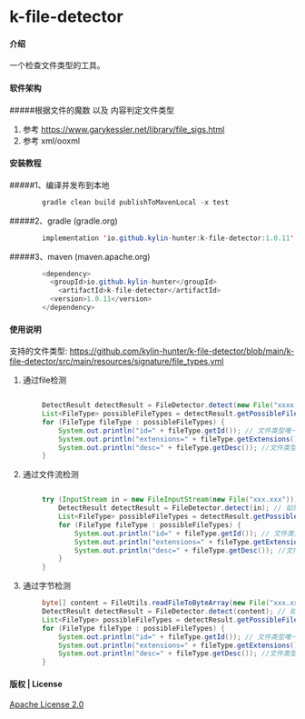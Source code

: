 # k-file-detector

#### 介绍

一个检查文件类型的工具。

#### 软件架构

#####根据文件的魔数 以及 内容判定文件类型  
1. 参考 https://www.garykessler.net/library/file_sigs.html
2. 参考 xml/ooxml 


#### 安装教程
#####1、编译并发布到本地

```java
        gradle clean build publishToMavenLocal -x test
```
#####2、gradle (gradle.org)
```java
        implementation 'io.github.kylin-hunter:k-file-detector:1.0.11'
```
#####3、maven (maven.apache.org)
```java
        <dependency>
          <groupId>io.github.kylin-hunter</groupId>
            <artifactId>k-file-detector</artifactId>
          <version>1.0.11</version>
        </dependency>
```


#### 使用说明
支持的文件类型:
https://github.com/kylin-hunter/k-file-detector/blob/main/k-file-detector/src/main/resources/signature/file_types.yml
1. 通过file检测
```java

        DetectResult detectResult = FileDetector.detect(new File("xxxx.xxx"));  //通过file检测
        List<FileType> possibleFileTypes = detectResult.getPossibleFileTypes();
        for (FileType fileType : possibleFileTypes) {
            System.out.println("id=" + fileType.getId()); // 文件类型唯一编号
            System.out.println("extensions=" + fileType.getExtensions()); // 文件类型对应的扩展名，可能是空
            System.out.println("desc=" + fileType.getDesc()); //文件类型描述
        }
```

2. 通过文件流检测
```java

        try (InputStream in = new FileInputStream(new File("xxx.xxx"))) {
            DetectResult detectResult = FileDetector.detect(in); // 如果知道文件名也可以调用  FileDetector.detect(in,"xxx.xxx)
            List<FileType> possibleFileTypes = detectResult.getPossibleFileTypes();
            for (FileType fileType : possibleFileTypes) {
                System.out.println("id=" + fileType.getId()); // 文件类型唯一编号
                System.out.println("extensions=" + fileType.getExtensions()); // 文件类型对应的扩展名，可能是空
                System.out.println("desc=" + fileType.getDesc()); //文件类型描述
            }
        }
```

3. 通过字节检测
```java
        byte[] content = FileUtils.readFileToByteArray(new File("xxx.xxx"));
        DetectResult detectResult = FileDetector.detect(content); // 如果知道文件名也可以调用  FileDetector.detect(content,"xxx.xxx)
        List<FileType> possibleFileTypes = detectResult.getPossibleFileTypes();
        for (FileType fileType : possibleFileTypes) {
            System.out.println("id=" + fileType.getId()); // 文件类型唯一编号
            System.out.println("extensions=" + fileType.getExtensions()); // 文件类型对应的扩展名，可能是空
            System.out.println("desc=" + fileType.getDesc()); //文件类型描述
        }
```
#### 版权 | License

[Apache License 2.0](https://www.apache.org/licenses/LICENSE-2.0)
